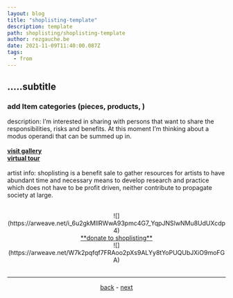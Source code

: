 ```yaml
---
layout: blog
title: "shoplisting-template"
description: template
path: shoplisting/shoplisting-template
author: rezgauche.be
date: 2021-11-09T11:40:00.087Z
tags:
  - from
---
```

## .....subtitle

### add Item categories (pieces, products, )

description:
I’m interested in sharing with persons that want to share the responsibilities, risks and benefits. At this moment I’m thinking about a modus operandi that can be summed up in.
<br><br>
<a href="https://www.mintbase.io/store/rezgauche.mintbase1.near" target="_blank">**visit gallery**</a>
<br>
<a href="https://www.3xr.space/store/rezgauche.mintbase1.near" target="_blank">**virtual tour**</a>
<br><br>
artist info: 
shoplisting is a benefit sale to gather resources for artists to have abundant time and necessary means to develop research and practice which does not have to be profit driven, neither contribute to propagate society at large. 
<br> 
<div align="center">
<br>
  ![](https://arweave.net/i_6u2gkMIlRWwA93pmc4G7_YqpJNSlwNMu8UdUXcdp4)
<br>
<a href="https://opencollective.com/shoplisting/donate" target="_blank">**donate to shoplisting**<a/>
<br>
  ![](https://arweave.net/W7k2pqfqf7FRAoo2pXs9ALYy8tYoPUQUbJXiO9moFGA)
<br><br>
<hr>
<a href="{{ '/shoplisting/' | url }}">back</a> - <a href="{{ '/shoplisting/products/' | url }}">next</a>

